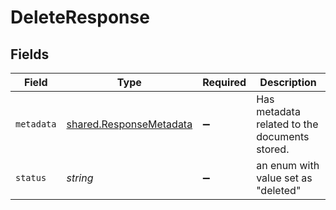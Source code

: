 # DeleteResponse


## Fields

| Field                                                              | Type                                                               | Required                                                           | Description                                                        |
| ------------------------------------------------------------------ | ------------------------------------------------------------------ | ------------------------------------------------------------------ | ------------------------------------------------------------------ |
| `metadata`                                                         | [shared.ResponseMetadata](../../models/shared/responsemetadata.md) | :heavy_minus_sign:                                                 | Has metadata related to the documents stored.                      |
| `status`                                                           | *string*                                                           | :heavy_minus_sign:                                                 | an enum with value set as "deleted"                                |